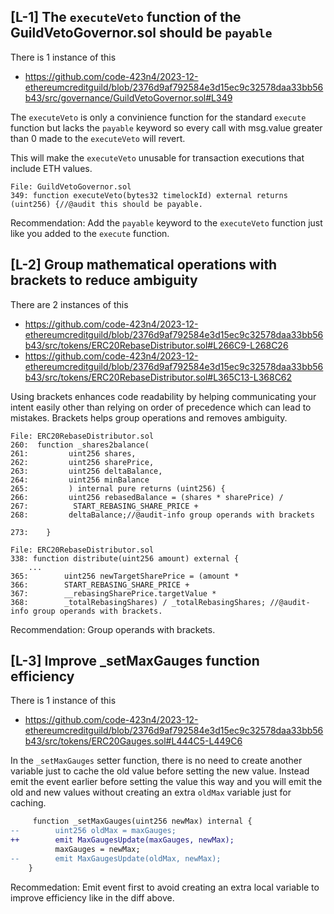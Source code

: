 ## [L-1] The ` executeVeto `  function of the GuildVetoGovernor.sol should be ` payable ` 

There is 1 instance of this

- https://github.com/code-423n4/2023-12-ethereumcreditguild/blob/2376d9af792584e3d15ec9c32578daa33bb56b43/src/governance/GuildVetoGovernor.sol#L349

 The   ` executeVeto `  is only a convinience function for the standard ` execute `   function but lacks the ` payable `  keyword so every call with msg.value greater than 0 made to the ` executeVeto `  will revert. 

This will make the ` executeVeto `  unusable for transaction executions that include ETH values.

``` 
File: GuildVetoGovernor.sol
349: function executeVeto(bytes32 timelockId) external returns (uint256) {//@audit this should be payable.
```

Recommendation: Add the ` payable `  keyword to the ` executeVeto `  function just like you added to the ` execute `  function.



## [L-2] Group mathematical operations with brackets to reduce ambiguity

There are 2 instances of this

- https://github.com/code-423n4/2023-12-ethereumcreditguild/blob/2376d9af792584e3d15ec9c32578daa33bb56b43/src/tokens/ERC20RebaseDistributor.sol#L266C9-L268C26
- https://github.com/code-423n4/2023-12-ethereumcreditguild/blob/2376d9af792584e3d15ec9c32578daa33bb56b43/src/tokens/ERC20RebaseDistributor.sol#L365C13-L368C62


Using brackets enhances code readability by helping communicating your intent easily other than relying on order of precedence which can lead to mistakes. Brackets helps group operations and removes ambiguity.

```
File: ERC20RebaseDistributor.sol
260:  function _shares2balance(
261:         uint256 shares,
262:         uint256 sharePrice,
263:         uint256 deltaBalance,
264:         uint256 minBalance
265:         ) internal pure returns (uint256) {
266:         uint256 rebasedBalance = (shares * sharePrice) /
267:          START_REBASING_SHARE_PRICE +
268:         deltaBalance;//@audit-info group operands with brackets

273:    }
```

```
File: ERC20RebaseDistributor.sol
338: function distribute(uint256 amount) external {   
    ...
365:        uint256 newTargetSharePrice = (amount *
366:        START_REBASING_SHARE_PRICE +
367:        __rebasingSharePrice.targetValue *
368:        _totalRebasingShares) / _totalRebasingShares; //@audit-info group operands with brackets.
```
Recommendation: Group operands with brackets.


## [L-3] Improve _setMaxGauges function efficiency

There is 1 instance of this

-  https://github.com/code-423n4/2023-12-ethereumcreditguild/blob/2376d9af792584e3d15ec9c32578daa33bb56b43/src/tokens/ERC20Gauges.sol#L444C5-L449C6

In the ` _setMaxGauges `  setter function, there is no need to create another variable just to cache the old value before setting the new value. Instead emit the event earlier before setting the value this way and you will emit the old and new values without creating an extra ` oldMax `  variable just for caching.

```diff
     function _setMaxGauges(uint256 newMax) internal {
--        uint256 oldMax = maxGauges;
++        emit MaxGaugesUpdate(maxGauges, newMax);
          maxGauges = newMax;
--        emit MaxGaugesUpdate(oldMax, newMax);
    }
```

Recommedation: Emit event first to avoid creating an extra local variable to improve efficiency like in the diff above.






